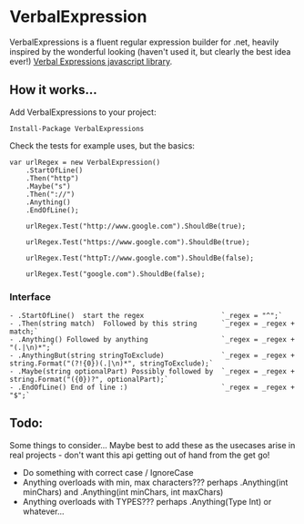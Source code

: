 # VerbalExpression

VerbalExpressions is a fluent regular expression builder for .net, heavily inspired by the wonderful 
looking (haven't used it, but clearly the best idea ever!) [Verbal Expressions javascript library](https://github.com/jehna/VerbalExpressions).  

## How it works...

Add VerbalExpressions to your project:

	Install-Package VerbalExpressions

Check the tests for example uses, but the basics:

    var urlRegex = new VerbalExpression()
		.StartOfLine()
		.Then("http")
		.Maybe("s")
		.Then("://")
		.Anything()
		.EndOfLine();

		urlRegex.Test("http://www.google.com").ShouldBe(true);

		urlRegex.Test("https://www.google.com").ShouldBe(true);

		urlRegex.Test("httpT://www.google.com").ShouldBe(false);

		urlRegex.Test("google.com").ShouldBe(false);

### Interface

	- .StartOfLine()  start the regex 					`_regex = "^";`
	- .Then(string match)  Followed by this string  	`_regex = _regex + match;`
	- .Anything() Followed by anything 					`_regex = _regex + "(.|\n)*";`
	- .AnythingBut(string stringToExclude)				`_regex = _regex + string.Format("(?!{0})(.|\n)*", stringToExclude);`
	- .Maybe(string optionalPart) Possibly followed by	`_regex = _regex + string.Format("({0})?", optionalPart);`
	- .EndOfLine() End of line :)						`_regex = _regex + "$";`

## Todo:
Some things to consider... Maybe best to add these as the usecases arise in real projects - don't want this api getting out of hand from the get go! 
 - Do something with correct case / IgnoreCase
 - Anything overloads with min, max characters??? perhaps .Anything(int minChars) and .Anything(int minChars, int maxChars)
 - Anything overloads with TYPES??? perhaps .Anything(Type Int) or whatever...
 

